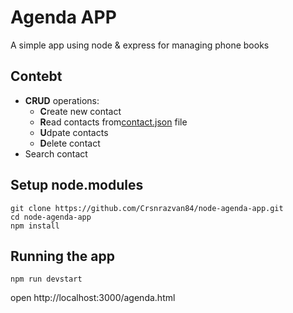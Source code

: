 # Agenda APP

A simple app using node & express for managing phone books

## Contebt
- **CRUD** operations:
    - **C**reate new contact
    - **R**ead contacts from[contact.json](puvlic/data/contacts.json)
    file
    - **U**dpate contacts
    - **D**elete contact
- Search contact

## Setup node.modules

```
git clone https://github.com/Crsnrazvan84/node-agenda-app.git
cd node-agenda-app
npm install
```

## Running the app

```
npm run devstart
```

open http://localhost:3000/agenda.html